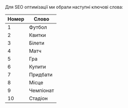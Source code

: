 
Для SEO оптимізації ми обрали наступні ключові слова:

| Номер |   Слово   |
| ----- | --------- |
|   1   |   Футбол  |
|   2   |   Квитки  |
|   3   |   Білети  |
|   4   |    Матч   |
|   5   |    Гра    |
|   6   |   Купити  |
|   7   |  Придбати |
|   8   |   Місце   |
|   9   | Чемпіонат |
|   10  |  Стадіон  |

